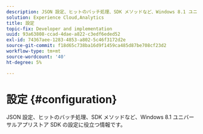 ```yaml
---
description: JSON 設定、ヒットのバッチ処理、SDK メソッドなど、Windows 8.1 ユニバーサルアプリストア SDK の設定に役立つ情報です。
solution: Experience Cloud,Analytics
title: 設定
topic-fix: Developer and implementation
uuid: 93a63808-ccad-4dae-a822-c3edf6eded52
exl-id: 74367aee-1283-4853-a802-5c46f3172d2e
source-git-commit: f18d65c738ba16d9f1459ca485d87be708cf23d2
workflow-type: tm+mt
source-wordcount: '40'
ht-degree: 5%

---
```


# 設定 {#configuration}

JSON 設定、ヒットのバッチ処理、SDK メソッドなど、Windows 8.1 ユニバーサルアプリストア SDK の設定に役立つ情報です。
